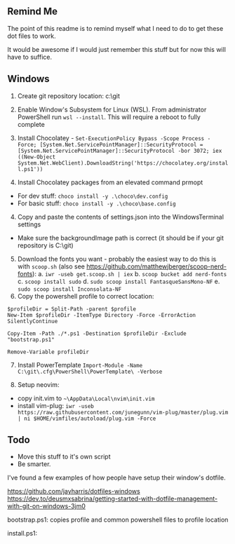 ## Remind Me ##

The point of this readme is to remind myself what I need to do to get these dot files to work. 

It would be awesome if I would just remember this stuff but for now this will have to suffice. 


## Windows ##

1. Create git repository location: c:\git

2. Enable Window's Subsystem for Linux (WSL). From administrator PowerShell run `wsl --install`. This will require a reboot to fully complete

2. Install Chocolatey - 
  `Set-ExecutionPolicy Bypass -Scope Process -Force; [System.Net.ServicePointManager]::SecurityProtocol = [System.Net.ServicePointManager]::SecurityProtocol -bor 3072; iex ((New-Object System.Net.WebClient).DownloadString('https://chocolatey.org/install.ps1'))`

3. Install Chocolatey packages from an elevated command prmopt
  * For dev stuff: `choco install -y .\choco\dev.config`
  * For basic stuff: `choco install -y .\choco\base.config`

4. Copy and paste the contents of settings.json into the WindowsTerminal settings
  * Make sure the backgroundImage path is correct (it should be if your git repository is C:\git) 

5. Download the fonts you want - probably the easiest way to do this is with `scoop.sh` (also see https://github.com/matthewjberger/scoop-nerd-fonts):
	a. `iwr -useb get.scoop.sh | iex`
	b. `scoop bucket add nerd-fonts`
	c. `scoop install sudo`
	d. `sudo scoop install FantasqueSansMono-NF`
	e. `sudo scoop install Inconsolata-NF`
6. Copy the powershell profile to correct location: 

```
$profileDir = Split-Path -parent $profile
New-Item $profileDir -ItemType Directory -Force -ErrorAction SilentlyContinue

Copy-Item -Path ./*.ps1 -Destination $profileDir -Exclude "bootstrap.ps1"

Remove-Variable profileDir
```

7. Install PowerTemplate `Import-Module -Name C:\git\.cfg\PowerShell\PowerTemplate\ -Verbose`

8. Setup neovim:
* copy init.vim to `~\AppData\Local\nvim\init.vim`
* install vim-plug: `iwr -useb https://raw.githubusercontent.com/junegunn/vim-plug/master/plug.vim | ni $HOME/vimfiles/autoload/plug.vim -Force`


## Todo ##
* Move this stuff to it's own script
* Be smarter. 


I've found a few examples of how people have setup their window's dotfile. 

https://github.com/jayharris/dotfiles-windows
https://dev.to/deusmxsabrina/getting-started-with-dotfile-management-with-git-on-windows-3jm0


bootstrap.ps1: copies profile and common powershell files to profile location 

install.ps1: 

